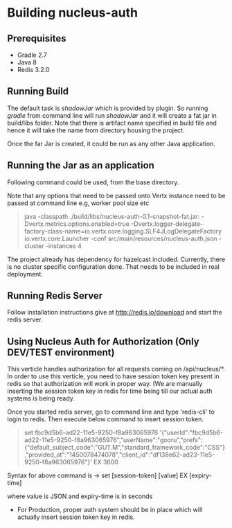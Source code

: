 Building nucleus-auth
==============

## Prerequisites

- Gradle 2.7
- Java 8
- Redis 3.2.0

## Running Build

The default task is *shadowJar* which is provided by plugin. So running *gradle* from command line will run *shadowJar* and it will create a fat jar in build/libs folder. Note that there is artifact name specified in build file and hence it will take the name from directory housing the project.

Once the far Jar is created, it could be run as any other Java application.

## Running the Jar as an application

Following command could be used, from the base directory.

Note that any options that need to be passed onto Vertx instance need to be passed at command line e.g, worker pool size etc

> java -classpath ./build/libs/nucleus-auth-0.1-snapshot-fat.jar: -Dvertx.metrics.options.enabled=true -Dvertx.logger-delegate-factory-class-name=io.vertx.core.logging.SLF4JLogDelegateFactory io.vertx.core.Launcher -conf src/main/resources/nucleus-auth.json -cluster -instances 4

The project already has dependency for hazelcast included. Currently, there is no cluster specific configuration done. That needs to be included in real deployment.

## Running Redis Server

Follow installation instructions give at http://redis.io/download and start the redis server.

## Using Nucleus Auth for Authorization (Only DEV/TEST environment)

This verticle handles authorization for all requests coming on /api/nucleus/*. In order to use this verticle, you need to have session token key present in redis so that authorization will work in proper way. (We are manually inserting the session token key in redis for time being till our actual auth systems is being ready.

Once you started redis server, go to command line and type 'redis-cli' to login to redis. Then execute below command to insert session token. 

> set fbc9d5b6-ad22-11e5-9250-f8a963065976 '{"userId":"fbc9d5b6-ad22-11e5-9250-f8a963065976","userName":"gooru","prefs":{"default_subject_code":"GUT.M","standard_framework_code":"CSS"},"provided_at":"1450078474078","client_id":"df138e62-ad23-11e5-9250-f8a963065976"}' EX 3600

Syntax for above command is -> set [session-token] [value] EX [expiry-time]

where value is JSON and expiry-time is in seconds

* For Production, proper auth system should be in place which will actually insert session token key in redis. 
